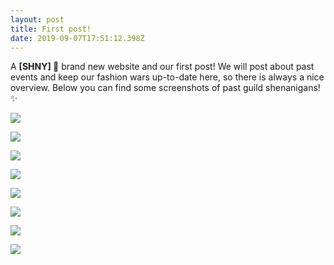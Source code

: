 ```yaml
---
layout: post
title: First post!
date: 2019-09-07T17:51:12.398Z
---
```

A **\[SHNY] 💎** brand new website and our first post!
 We will post about past events and keep our fashion wars up-to-date here,
 so there is always a nice overview.
 Below you can find some screenshots of past guild shenanigans! ✨

![](/assets/uploads/gw439.png)

![](/assets/uploads/gw048.jpg)

![](/assets/uploads/gw001.jpg)

![](/assets/uploads/gw081.jpg)

![](/assets/uploads/gw062.png)

![](/assets/uploads/gw991.jpg)

![](/assets/uploads/gw098.jpg)

![](/assets/uploads/gw496.png)

